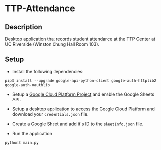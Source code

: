 # TTP-Attendance

## Description
Desktop application that records student attendance at the TTP Center at UC Riverside (Winston Chung Hall Room 103).

## Setup
* Install the following dependencies:
```
pip3 install --upgrade google-api-python-client google-auth-httplib2 google-auth-oauthlib
```

* Setup a <a href="https://console.cloud.google.com/">Google Cloud Platform Project</a> and enable the Google Sheets API.

* Setup a desktop application to access the Google Cloud Platform and download your ```credentials.json``` file.

* Create a Google Sheet and add it's ID to the ```sheetInfo.json``` file.

* Run the application
```
python3 main.py
```
